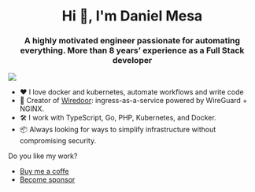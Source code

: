 <h1 align="center">Hi 👋, I'm Daniel Mesa</h1>
<h3 align="center">A highly motivated engineer passionate for automating everything. More than 8 years’ experience as a Full Stack developer</h3>

![](https://komarev.com/ghpvc/?username=your-github-username)

- ❤️ I love docker and kubernetes, automate workflows and write code
- 🚀 Creator of [Wiredoor](https://github.com/wiredoor/wiredoor): ingress-as-a-service powered by WireGuard + NGINX.
- 🛠️ I work with TypeScript, Go, PHP, Kubernetes, and Docker.
- 📦 Always looking for ways to simplify infrastructure without compromising security.

Do you like my work?

- [Buy me a coffe](https://buymeacoffee.com/dmesad)
- [Become sponsor](https://github.com/sponsors/dmesad)
